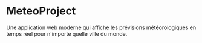 # MeteoProject
Une application web moderne qui affiche les prévisions météorologiques en temps réel pour n'importe quelle ville du monde.
